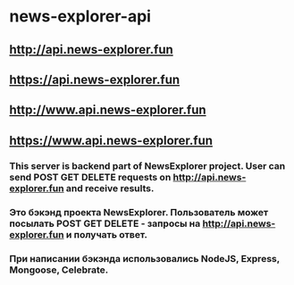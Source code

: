 # news-explorer-api
## http://api.news-explorer.fun
## https://api.news-explorer.fun
## http://www.api.news-explorer.fun
## https://www.api.news-explorer.fun

### This server is backend part of NewsExplorer project. User can send POST GET DELETE requests on http://api.news-explorer.fun and receive results.  
### Это бэкэнд проекта NewsExplorer. Пользователь может посылать POST GET DELETE - запросы на  http://api.news-explorer.fun  и получать ответ.
### При написании бэкэнда использовались NodeJS, Express, Mongoose, Celebrate.
